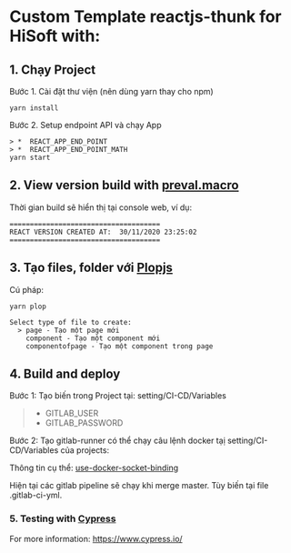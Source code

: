 Custom Template reactjs-thunk for HiSoft with:
===
 
## 1. Chạy Project
Bước 1. Cài đặt thư viện (nên dùng yarn thay cho npm)
```
yarn install
```
Bước 2. Setup endpoint API và chạy App
```
> *  REACT_APP_END_POINT   
> *  REACT_APP_END_POINT_MATH
yarn start
```

## 2. View version build with [preval.macro](https://github.com/kentcdodds/preval.macro)

Thời gian build sẽ hiển thị tại console web, ví dụ:
```
=====================================
REACT VERSION CREATED AT:  30/11/2020 23:25:02
=====================================
```

## 3. Tạo files, folder với [Plopjs](https://plopjs.com/)

Cú pháp:
```
yarn plop
```

```
Select type of file to create:
  > page - Tạo một page mới 
    component - Tạo một component mới 
    componentofpage - Tạo một component trong page 
```

## 4. Build and deploy

Bước 1: Tạo biến trong Project tại: setting/CI-CD/Variables
> *  GITLAB_USER  
> *  GITLAB_PASSWORD

Bước 2: Tạo gitlab-runner có thể chạy câu lệnh docker tạị setting/CI-CD/Variables của projects:

Thông tin cụ thể: [use-docker-socket-binding](https://docs.gitlab.com/ee/ci/docker/using_docker_build.html#use-docker-socket-binding)

Hiện tại các gitlab pipeline sẽ chạy khi merge master. Tùy biến tại file .gitlab-ci-yml.


### 5. Testing with [Cypress](https://www.cypress.io/)

For more information: https://www.cypress.io/


